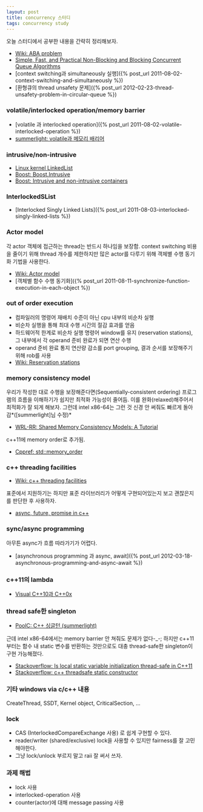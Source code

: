 ```yaml
---
layout: post
title: concurrency 스터디
tags: concurrency study
---
```


오늘 스터디에서 공부한 내용을 간략히 정리해보자.

* [Wiki: ABA problem](https://en.wikipedia.org/wiki/ABA_problem)
* [Simple, Fast, and Practical Non-Blocking and Blocking Concurrent Queue Algorithms](https://www.cs.rochester.edu/u/scott/papers/1996_PODC_queues.pdf)
* [context switching과 simultaneously 실행]({% post_url 2011-08-02-context-switching-and-simultaneously %})
* [환형큐의 thread unsafety 문제]({% post_url 2012-02-23-thread-unsafety-problem-in-circular-queue %})


### volatile/interlocked operation/memory barrier ###

* [volatile 과 interlocked operation]({% post_url 2011-08-02-volatile-interlocked-operation %})
* [summerlight: volatile과 메모리 배리어](https://summerlight-textcube.blogspot.kr/2009/11/volatile%EA%B3%BC-%EB%A9%94%EB%AA%A8%EB%A6%AC-%EB%B0%B0%EB%A6%AC%EC%96%B4.html)

### intrusive/non-intrusive ###

* [Linux kernel LinkedList](https://www.makelinux.net/ldd3/chp-11-sect-5)
* [Boost: Boost.Intrusive](https://www.boost.org/doc/libs/release/doc/html/intrusive.html)
* [Boost: Intrusive and non-intrusive containers](https://www.boost.org/doc/libs/release/doc/html/intrusive/intrusive_vs_nontrusive.html)

### InterlockedSList ###

* [Interlocked Singly Linked Lists]({% post_url 2011-08-03-interlocked-singly-linked-lists %})

### Actor model ###

각 actor 객체에 접근하는 thread는 반드시 하나임을 보장함. context switching 비용을 줄이기 위해 thread 개수를 제한하지만 많은 actor를 다루기 위해 객체별 수행 동기화 기법을 사용한다.

* [Wiki: Actor model](https://en.wikipedia.org/wiki/Actor_model)
* [객체별 함수 수행 동기화]({% post_url 2011-08-11-synchronize-function-execution-in-each-object %})

### out of order execution ###

* 컴파일러의 명령어 재배치 수준이 아닌 cpu 내부의 비순차 실행
* 비순차 실행을 통해 최대 수행 시간의 절감 효과를 얻음
* 하드웨어적 한계로 비순차 실행 명령어 window를 유지 (reservation stations), 그 내부에서 각 operand 준비 완료가 되면 연산 수행
* operand 준비 완료 통지 연산량 감소를 port grouping, 결과 순서를 보장해주기 위해 rob를 사용
* [Wiki: Reservation stations](https://en.wikipedia.org/wiki/Reservation_stations)

### memory consistency model ###

우리가 작성한 대로 수행을 보장해준다면(Sequentially-consistent ordering) 프로그램의 흐름을 이해하기가 쉽지만 최적화 가능성이 줄어듬. 이를 완화(relaxed)해주어서 최적화가 잘 되게 해보자. 그런데 intel x86-64는 그런 것 신경 안 써줘도 빠르게 돌아감*([summerlight]님 수정)*

* [WRL-RR: Shared Memory Consistency Models: A Tutorial](https://www.hpl.hp.com/techreports/Compaq-DEC/WRL-95-7.pdf)

c++11에 memory order로 추가됨.

* [Cppref: std::memory_order](https://en.cppreference.com/w/cpp/atomic/memory_order)

### c++ threading facilities ###

* [Wiki: c++ threading facilities](https://en.wikipedia.org/wiki/C%2B%2B11#Threading_facilities)

표준에서 지원하기는 하지만 표준 라이브러리가 어떻게 구현되어있는지 보고 괜찮은지를 판단한 후 사용하자.

* [async, future, promise in c++](https://www.slideshare.net/lactrious/synchronizing-concurrent-threads)

### sync/async programming ###

아무튼 async가 흐름 따라가기가 어렵다.

* [asynchronous programming 과 async, await]({% post_url 2012-03-18-asynchronous-programming-and-async-await %})

### c++11의 lambda ###

* [Visual C++10과 C++0x](https://ogoons.tistory.com/69)

### thread safe한 singleton ###

* [PoolC: C++ 싱글턴 (summerlight)](https://board.poolc.org/generation03/512)

근데 intel x86-64에서는 memory barrier 안 쳐줘도 문제가 없다-_-; 하지만 c++11부터는 함수 내 static 변수를 반환하는 것만으로도 대충 thread-safe한 singleton이 구현 가능해졌다.

* [Stackoverflow: Is local static variable initialization thread-safe in C++11](https://stackoverflow.com/questions/8102125/is-local-static-variable-initialization-thread-safe-in-c11)
* [Stackoverflow: c++ threadsafe static constructor](https://stackoverflow.com/questions/2280630/c-threadsafe-static-constructor)

### 기타 windows via c/c++ 내용 ###

CreateThread, SSDT, Kernel object, CriticalSection, ...

### lock ###

* CAS (InterlockedCompareExchange 사용) 로 쉽게 구현할 수 있다.
* reader/writer (shared/exclusive) lock을 사용할 수 있지만 fairness를 잘 고민해야한다.
* 그냥 lock/unlock 부르지 말고 raii 잘 써서 쓰자.

### 과제 해법 ###

* lock 사용
* interlocked-operation 사용
* counter(actor)에 대해 message passing 사용